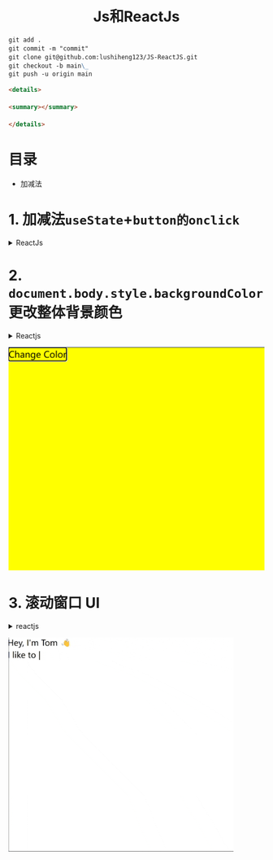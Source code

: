 <h1 align = "center">Js和ReactJs</h1>

```md
git add .
git commit -m "commit"
git clone git@github.com:lushiheng123/JS-ReactJS.git
git checkout -b main\_
git push -u origin main
```

```md
<details>

<summary></summary>

</details>
```

# 目录

- 加减法

# 1. 加减法`useState`+`button的onclick`

<details>

<summary>ReactJs</summary>

```jsx
import React from "react";
import { useState, useEffect } from "react";
function App() {
  const [count, setCount] = useState(0);
  const number_add = () => {
    setCount((prevCount) => prevCount + 1);
  };
  const number_reduce = () => {
    setCount((prevCount) => prevCount - 1);
  };

  return (
    <div className="App">
      <button onClick={() => number_add()}>➕</button>
      <input placeholder="数量" value={count} />
      <button onClick={() => number_reduce()}>➖</button>
    </div>
  );
}

export default App;
```

</details>

# 2. `document.body.style.backgroundColor`更改整体背景颜色

<details>
<summary>
Reactjs
</summary>

```jsx
import React, { useEffect, useState } from "react";

function App() {
  const [color, setColor] = useState("red");
  const click = (color) => {
    setColor(color);
  };
  useEffect(() => {
    document.body.style.backgroundColor = color;
  }, [color]);
  return (
    <div className="App">
      <button onClick={(color) => click("yellow")}>Change Color</button>
    </div>
  );
}

export default App;
```

</details>

![alt text](README_Images/README/image.png)

# 3. 滚动窗口 UI

<details>

<summary>reactjs</summary>

```jsx
import React, { useState, useEffect } from "react";

export default function App() {
  const [currentPhrase, setCurrentPhrase] = useState("");
  const phrases = ["code", "make beats", "hug puppies"];
  let sleepTime = 100;

  const sleep = (ms) => {
    return new Promise((resolve) => setTimeout(resolve, ms));
  };

  const writeLoop = async () => {
    let curPhraseIndex = 0;
    while (true) {
      let curWord = phrases[curPhraseIndex];

      for (let i = 0; i < curWord.length; i++) {
        setCurrentPhrase(curWord.substring(0, i + 1));
        await sleep(sleepTime);
      }

      await sleep(sleepTime * 10);

      for (let i = curWord.length; i > 0; i--) {
        setCurrentPhrase(curWord.substring(0, i - 1));
        await sleep(sleepTime);
      }

      await sleep(sleepTime * 5);

      curPhraseIndex = (curPhraseIndex + 1) % phrases.length;
    }
  };

  useEffect(() => {
    writeLoop();
    // eslint-disable-next-line react-hooks/exhaustive-deps
  }, []);

  return (
    <div>
      <h1>
        Hey, I'm Tom 👋
        <br />I like to {currentPhrase}
        <span id="cursor">|</span>
      </h1>
    </div>
  );
}
```

</details>

![alt text](README_Images/README/chrome-capture-2025-3-14.gif)
